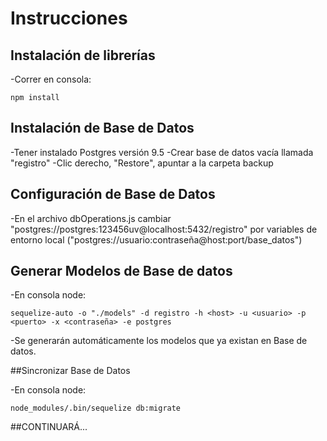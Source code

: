 # Instrucciones

## Instalación de librerías

-Correr en consola: 

    npm install


## Instalación de Base de Datos  

-Tener instalado Postgres versión 9.5
-Crear base de datos vacía llamada "registro"
-Clic derecho, "Restore", apuntar a la carpeta backup

## Configuración de Base de Datos

-En el archivo dbOperations.js cambiar "postgres://postgres:123456uv@localhost:5432/registro" por variables de entorno local ("postgres://usuario:contraseña@host:port/base_datos")

## Generar Modelos de Base de datos

-En consola node:

    sequelize-auto -o "./models" -d registro -h <host> -u <usuario> -p <puerto> -x <contraseña> -e postgres

-Se generarán automáticamente los modelos que ya existan en Base de datos.

##Sincronizar Base de Datos

-En consola node:

    node_modules/.bin/sequelize db:migrate

##CONTINUARÁ...
